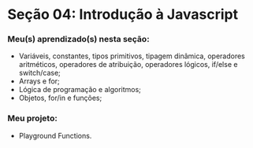 # Seção 04: Introdução à Javascript

### Meu(s) aprendizado(s) nesta seção:

- Variáveis, constantes, tipos primitivos, tipagem dinâmica, operadores aritméticos, operadores de atribuição, operadores lógicos, if/else e switch/case;
- Arrays e for;
- Lógica de programação e algoritmos;
- Objetos, for/in e funções;

### Meu projeto:

- Playground Functions.
